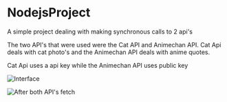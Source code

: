 # NodejsProject
A simple project dealing with making synchronous calls to 2 api's

The two API's that were used were the Cat API and Animechan API. Cat Api deals with cat photo's and the Animechan API deals with anime quotes.

Cat Api uses a api key while the Animechan API uses public key 

![Interface](https://i.ibb.co/cgQcLZM/Capture1.png)

![After both API's fetch](https://i.ibb.co/Gp4hfJZ/Capture2.png)

